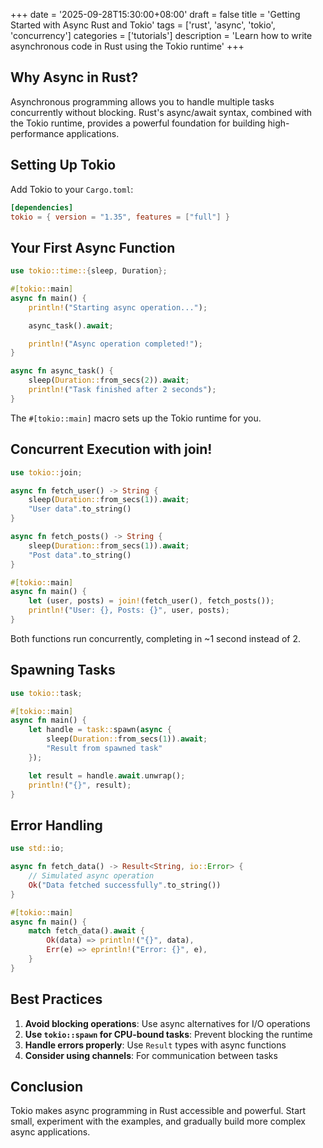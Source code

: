 +++
date = '2025-09-28T15:30:00+08:00'
draft = false
title = 'Getting Started with Async Rust and Tokio'
tags = ['rust', 'async', 'tokio', 'concurrency']
categories = ['tutorials']
description = 'Learn how to write asynchronous code in Rust using the Tokio runtime'
+++

## Why Async in Rust?

Asynchronous programming allows you to handle multiple tasks concurrently without blocking. Rust's async/await syntax, combined with the Tokio runtime, provides a powerful foundation for building high-performance applications.

## Setting Up Tokio

Add Tokio to your `Cargo.toml`:

```toml
[dependencies]
tokio = { version = "1.35", features = ["full"] }
```

## Your First Async Function

```rust
use tokio::time::{sleep, Duration};

#[tokio::main]
async fn main() {
    println!("Starting async operation...");

    async_task().await;

    println!("Async operation completed!");
}

async fn async_task() {
    sleep(Duration::from_secs(2)).await;
    println!("Task finished after 2 seconds");
}
```

The `#[tokio::main]` macro sets up the Tokio runtime for you.

## Concurrent Execution with join!

```rust
use tokio::join;

async fn fetch_user() -> String {
    sleep(Duration::from_secs(1)).await;
    "User data".to_string()
}

async fn fetch_posts() -> String {
    sleep(Duration::from_secs(1)).await;
    "Post data".to_string()
}

#[tokio::main]
async fn main() {
    let (user, posts) = join!(fetch_user(), fetch_posts());
    println!("User: {}, Posts: {}", user, posts);
}
```

Both functions run concurrently, completing in ~1 second instead of 2.

## Spawning Tasks

```rust
use tokio::task;

#[tokio::main]
async fn main() {
    let handle = task::spawn(async {
        sleep(Duration::from_secs(1)).await;
        "Result from spawned task"
    });

    let result = handle.await.unwrap();
    println!("{}", result);
}
```

## Error Handling

```rust
use std::io;

async fn fetch_data() -> Result<String, io::Error> {
    // Simulated async operation
    Ok("Data fetched successfully".to_string())
}

#[tokio::main]
async fn main() {
    match fetch_data().await {
        Ok(data) => println!("{}", data),
        Err(e) => eprintln!("Error: {}", e),
    }
}
```

## Best Practices

1. **Avoid blocking operations**: Use async alternatives for I/O operations
2. **Use `tokio::spawn` for CPU-bound tasks**: Prevent blocking the runtime
3. **Handle errors properly**: Use `Result` types with async functions
4. **Consider using channels**: For communication between tasks

## Conclusion

Tokio makes async programming in Rust accessible and powerful. Start small, experiment with the examples, and gradually build more complex async applications.
